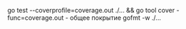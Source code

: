 go test --coverprofile=coverage.out ./... && go tool cover -func=coverage.out - общее покрытие
gofmt -w ./...
